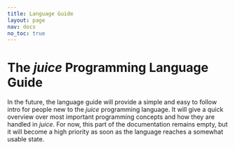 ```yaml
---
title: Language Guide
layout: page
nav: docs
no_toc: true
---
```


# The *juice* Programming Language Guide

In the future, the language guide will provide a simple and easy to follow intro for people new to the *juice* programming language. It will give a quick overview over most important programming concepts and how they are handled in *juice*.
For now, this part of the documentation remains empty, but it will become a high priority as soon as the language reaches a somewhat usable state.
